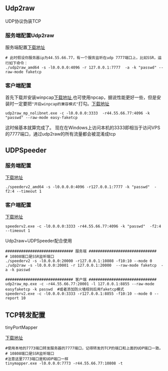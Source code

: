 ## Udp2raw
UDP协议伪装TCP

### 服务端配置Udp2raw
服务端配置[下载地址](https://github.com/wangyu-/udp2raw-tunnel/releases)
```shell
# 此时假设你服务器ip为44.55.66.77，有一个服务监听在udp 7777端口上，比如SSR，运行如下命令：
./udp2raw_amd64 -s -l0.0.0.0:4096 -r 127.0.0.1:7777  -a -k "passwd" --raw-mode faketcp
```

### 客户端配置
首先下载并安装winpcap[下载地址](www.winpcap.org),也可使用npcap，据说性能更好一些，但是安装时一定要把`"开启winpcap的兼容模式"`打勾。[下载地址](https://nmap.org/npcap/)

```
udp2raw_mp_nolibnet.exe -c -l0.0.0.0:3333  -r44.55.66.77:4096 -k "passwd" --raw-mode easy-faketcp
```
这时候基本就算完成了。 现在在Windows上访问本机的3333即相当于访问VPS的7777端口，通过udp2raw的所有流量都会被混淆成tcp


## UDPSpeeder

### 服务端配置
[下载地址](https://github.com/wangyu-/UDPspeeder/releases)
```
./speederv2_amd64 -s -l0.0.0.0:4096 -r127.0.0.1:7777 -k "passwd"  -f2:4 --timeout 1
```

### 客户端配置
[下载地址](https://github.com/wangyu-/UDPspeeder/releases)
```shell
speederv2.exe -c -l0.0.0.0:3333 -r44.55.66.77:4096 -k "passwd"  -f2:4 --timeout 1

```
Udp2raw+UDPSpeeder配合使用
```shell
############################## 服务端 ############################## 
# 10808端口是SSR监听端口
./speederv2 -s -l0.0.0.0:20000 -r127.0.0.1:10808 -f10:10 --mode 0
./udp2raw -s -l0.0.0.0:20001 -r 127.0.0.1:20000  --raw-mode faketcp  -a -k passwd

############################## 客户端 ############################## 
udp2raw_mp.exe -c -r44.55.66.77:20001 -l 127.0.0.1:8855 --raw-mode easyfaketcp -k passwd  #或者添加防火墙规则后用faketcp模式
speederv2.exe -c -l0.0.0.0:3333 -r127.0.0.1:8855 -f10:10 --mode 0 --report 10
```


## TCP转发配置
tinyPortMapper

[下载地址](https://github.com/wangyu-/tinyPortMapper/releases)
```shell
#使用本地的7773端口转发服务器的7777端口，记得转发的TCP的端口和上面的UDP端口一致。
# 10808端口是SSR监听端口
#注意这里7773端口是和UDP端口一样
tinymapper.exe -l0.0.0.0:7773 -r44.55.66.77:10808 -t
```